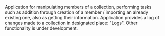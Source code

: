 Application for manipulating members of a collection, performing tasks such as addition through creation of a member / importing an already existing one, also as getting their information. 
Application provides a log of changes made to a collection in designated place: "Logs".
Other functionality is under development.
